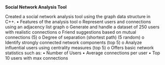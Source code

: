 **Social Network Analysis Tool**

Created a social network analysis tool using the graph data structure in C++.
• Features of the analysis tool
    o Represent users and connections using an adjacency list graph
    o Generate and handle a dataset of 250 users with realistic connections
    o Friend suggestions based on mutual connections (5)
    o Degree of separation (shortest path) (5 random)
    o Identify strongly connected network components (top 5)
    o Analyze influential users using centrality measures (top 5)
    o Offers basic network statistics such as:
        • Number of Users
        • Average connections per user
        • Top 10 users with max connections
